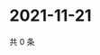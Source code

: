 # 2021-11-21

共 0 条

<!-- BEGIN WEIBO -->
<!-- 最后更新时间 Sun Nov 21 2021 16:16:21 GMT+0800 (China Standard Time) -->

<!-- END WEIBO -->
